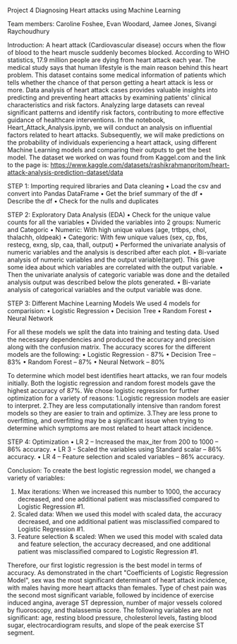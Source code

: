 Project 4
Diagnosing Heart attacks using Machine Learning

Team members: Caroline Foshee, Evan Woodard, Jamee Jones, Sivangi Raychoudhury

Introduction:
A heart attack (Cardiovascular disease) occurs when the flow of blood to the heart muscle suddenly becomes blocked. According to WHO statistics, 17.9 million people are dying from heart attack each year. The medical study says that human lifestyle is the main reason behind this heart problem. 
This dataset contains some medical information of patients which tells whether the chance of that person getting a heart attack is less or more. Data analysis of heart attack cases provides valuable insights into predicting and preventing heart attacks by examining patients' clinical characteristics and risk factors. Analyzing large datasets can reveal significant patterns and identify risk factors, contributing to more effective guidance of healthcare interventions.
In the notebook, Heart_Attack_Analysis.ipynb, we will conduct an analysis on influential factors related to heart attacks. Subsequently, we will make predictions on the probability of individuals experiencing a heart attack, using different Machine Learning models and comparing their outputs to get the best model. 
The dataset we worked on was found from Kaggel.com and the link to the page is: https://www.kaggle.com/datasets/rashikrahmanpritom/heart-attack-analysis-prediction-dataset/data

STEP 1: Importing required libraries and Data cleaning
•	Load the csv and convert into Pandas DataFrame
•	Get the brief summary of the df
•	Describe the df
•	Check for the nulls and duplicates

STEP 2: Exploratory Data Analysis (EDA)
•	Check for the unique value counts for all the variables 
•	Divided the variables into 2 groups: Numeric and Categoric
•	Numeric: With high unique values (age, trtbps, chol, thalachh, oldpeak)
•	Categoric: With few unique values (sex, cp, fbs, restecg, exng, slp, caa, thall, output)
•	Performed the univariate analysis of numeric variables and the analysis is described after each plot. 
•	Bi-variate analysis of numeric variables and the output variable(target). This gave some idea about which variables are correlated with the output variable. 
•	Then the univariate analysis of categoric variable was done and the detailed analysis output was described below the plots generated. 
•	Bi-variate analysis of categorical variables and the output variable was done. 

STEP 3: Different Machine Learning Models
We used 4 models for comparision: 
•	Logistic Regression
•	Decision Tree
•	Random Forest
•	Neural Network

For all these models we split the data into training and testing data. Used the necessary dependencies and produced the accuracy and precision along with the confusion matrix. The accuracy scores for the different models are the following:
•	Logistic Regression - 87%
•	Decision Tree – 83%
•	Random Forest – 87%
•	Neural Network – 80%

To determine which model best identifies heart attacks, we ran four models initially. Both the logistic regression and random forest models gave the highest accuracy of 87%. We chose logistic regression for further optimization for a variety of reasons:
1.Logistic regression models are easier to interpret.
2.They are less computationally intensive than random forest models so they are easier to train and optimize.
3.They are less prone to overfitting, and overfitting may be a significant issue when trying to determine which symptoms are most related to heart attack incidence.

STEP 4: Optimization
•	LR 2 – Increased the max_iter from 200 to 1000 – 86% accuracy.
•	LR 3 - Scaled the variables using Standard scalar – 86% accuracy.
•	LR 4 – Feature selection and scaled variables – 86% accuracy. 

Conclusion:
To create the best logistic regression model, we changed a variety of variables:
1. Max iterations: When we increased this number to 1000, the accuracy decreased, and one additional patient was misclassified compared to Logistic Regression #1.
2. Scaled data: When we used this model with scaled data, the accuracy decreased, and one additional patient was misclassified compared to Logistic Regression #1.
3. Feature selection & scaled: When we used this model with scaled data and feature selection, the accuracy decreased, and one additional patient was misclassified compared to Logistic Regression #1.

Therefore, our first logistic regression is the best model in terms of accuracy. As demonstrated in the chart "Coefficients of Logistic Regression Model", sex was the most significant determinant of heart attack incidence, with males having more heart attacks than females. Type of chest pain was the second most significant variable, followed by incidence of exercise induced angina, average ST depression, number of major vessels colored by fluoroscopy, and thalassemia score. The following variables are not significant: age, resting blood pressure, cholesterol levels, fasting blood sugar, electrocardiogram results, and slope of the peak exercise ST segment.

